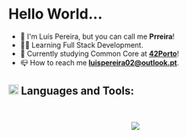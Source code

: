 <h1> Hello World...</h1>

- 👋 I'm Luís Pereira, but you can call me **Prreira**!
- 👨‍💻 Learning Full Stack Development.
- 🌱 Currently studying Common Core at [**42Porto**](https://www.42porto.com/)!
- 📪 How to reach me **luispereira02@outlook.pt**.


<h2 align="Left"><img src="https://media1.giphy.com/media/2Ygy0khwewLgMSYM0t/giphy.gif?cid=6c09b952ccf349ed1c4b7ff41ae74a7222c85ff7229cb85f&rid=giphy.gif&ct=s" width ="20">  Languages and Tools:</h2>
<br><p align="Center"> <img src="https://skillicons.dev/icons?i=c,cpp,html,css,github,bash,linux,vim,vscode" /> </p>
